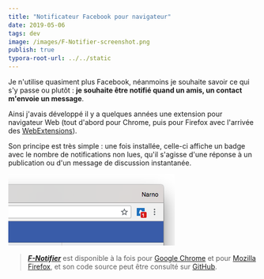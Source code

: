 ```yaml
---
title: "Notificateur Facebook pour navigateur"
date: 2019-05-06
tags: dev
image: /images/F-Notifier-screenshot.png
publish: true
typora-root-url: ../../static
---
```


Je n'utilise quasiment plus Facebook, néanmoins je souhaite savoir ce qui s'y passe ou plutôt : **je souhaite être notifié quand un amis, un contact m'envoie un message**.

Ainsi j'avais développé il y a quelques années une extension pour navigateur Web (tout d'abord pour Chrome, puis pour Firefox avec l'arrivée des [WebExtensions](https://developer.mozilla.org/fr/docs/Mozilla/Add-ons/WebExtensions)).

Son principe est très simple : une fois installée, celle-ci affiche un badge avec le nombre de notifications non lues, qu'il s'agisse d'une réponse à un publication ou d'un message de discussion instantanée.

[![F-Notifier-screenshot](/images/F-Notifier-screenshot.png)](https://github.com/Narno/F-Notifier)

> [***F-Notifier***](https://github.com/Narno/F-Notifier) est disponible à la fois pour [Google Chrome](https://chrome.google.com/webstore/detail/f-notifier/befpdcighpikpkklmfonkmdafmfnnkfn) et pour [Mozilla Firefox](https://addons.mozilla.org/fr/firefox/addon/f-notifier/), et son code source peut être consulté sur [GitHub](https://github.com/Narno/F-Notifier).

